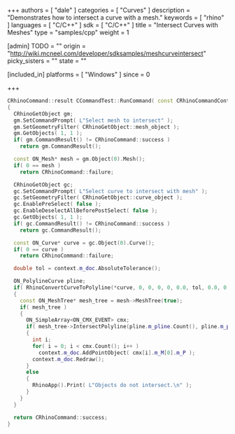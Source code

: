 +++
authors = [ "dale" ]
categories = [ "Curves" ]
description = "Demonstrates how to intersect a curve with a mesh."
keywords = [ "rhino" ]
languages = [ "C/C++" ]
sdk = [ "C/C++" ]
title = "Intersect Curves with Meshes"
type = "samples/cpp"
weight = 1

[admin]
TODO = ""
origin = "http://wiki.mcneel.com/developer/sdksamples/meshcurveintersect"
picky_sisters = ""
state = ""

[included_in]
platforms = [ "Windows" ]
since = 0

+++

```cpp
CRhinoCommand::result CCommandTest::RunCommand( const CRhinoCommandContext& context )
{
  CRhinoGetObject gm;
  gm.SetCommandPrompt( L"Select mesh to intersect" );
  gm.SetGeometryFilter( CRhinoGetObject::mesh_object );
  gm.GetObjects( 1, 1 );
  if( gm.CommandResult() != CRhinoCommand::success )
    return gm.CommandResult();

  const ON_Mesh* mesh = gm.Object(0).Mesh();
  if( 0 == mesh )
    return CRhinoCommand::failure;

  CRhinoGetObject gc;
  gc.SetCommandPrompt( L"Select curve to intersect with mesh" );
  gc.SetGeometryFilter( CRhinoGetObject::curve_object );
  gc.EnablePreSelect( false );
  gc.EnableDeselectAllBeforePostSelect( false );
  gc.GetObjects( 1, 1 );
  if( gc.CommandResult() != CRhinoCommand::success )
    return gc.CommandResult();

  const ON_Curve* curve = gc.Object(0).Curve();
  if( 0 == curve )
    return CRhinoCommand::failure;

  double tol = context.m_doc.AbsoluteTolerance();

  ON_PolylineCurve pline;
  if( RhinoConvertCurveToPolyline(*curve, 0, 0, 0, 0, 0.0, tol, 0.0, 0, pline) )
  {
    const ON_MeshTree* mesh_tree = mesh->MeshTree(true);
    if( mesh_tree )
    {
      ON_SimpleArray<ON_CMX_EVENT> cmx;
      if( mesh_tree->IntersectPolyline(pline.m_pline.Count(), pline.m_pline.Array(), cmx) )
      {
        int i;
        for( i = 0; i < cmx.Count(); i++ )
          context.m_doc.AddPointObject( cmx[i].m_M[0].m_P );
        context.m_doc.Redraw();
      }
      else
      {
        RhinoApp().Print( L"Objects do not intersect.\n" );
      }
    }
  }

  return CRhinoCommand::success;
}
```
